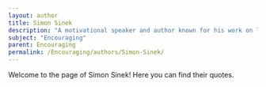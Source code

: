 ```yaml
---
layout: author
title: Simon Sinek
description: "A motivational speaker and author known for his work on leadership and inspiring organizations to encourage their employees."
subject: "Encouraging"
parent: Encouraging
permalink: /Encouraging/authors/Simon-Sinek/
---
```


Welcome to the page of Simon Sinek! Here you can find their quotes.
